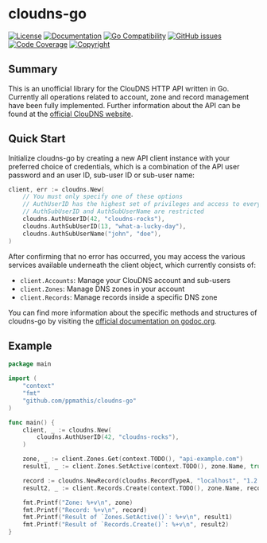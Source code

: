 # cloudns-go

[![License](https://img.shields.io/badge/license-MIT-blue.svg)](https://github.com/ppmathis/cloudns-go/LICENSE.txt)
[![Documentation](http://img.shields.io/badge/docs-godoc.org-blue.svg)](https://godoc.org/github.com/ppmathis/cloudns-go)
[![Go Compatibility](https://img.shields.io/badge/golang-1.16+-brightgreen.svg)](#)
[![GitHub issues](https://img.shields.io/github/issues/ppmathis/cloudns-go.svg)](https://github.com/ppmathis/cloudns-go/issues)
[![Code Coverage](https://codecov.io/gh/ppmathis/cloudns-go/branch/main/graph/badge.svg?token=DMZR0O1H69)](https://codecov.io/gh/ppmathis/cloudns-go)
[![Copyright](https://img.shields.io/badge/copyright-Pascal_Mathis-lightgrey.svg)](#)

## Summary
This is an unofficial library for the ClouDNS HTTP API written in Go. Currently all operations related to account,
zone and record management have been fully implemented. Further information about the API can be found at the
[official ClouDNS website](https://www.cloudns.net/).

## Quick Start
Initialize cloudns-go by creating a new API client instance with your preferred choice of credentials, which is a
combination of the API user password and an user ID, sub-user ID or sub-user name:

```go
client, err := cloudns.New(
    // You must only specify one of these options
    // AuthUserID has the highest set of privileges and access to everything
    // AuthSubUserID and AuthSubUserName are restricted
    cloudns.AuthUserID(42, "cloudns-rocks"),
    cloudns.AuthSubUserID(13, "what-a-lucky-day"),
    cloudns.AuthSubUserName("john", "doe"),
)
```

After confirming that no error has occurred, you may access the various services available underneath the client object,
which currently consists of:

- `client.Accounts`: Manage your ClouDNS account and sub-users
- `client.Zones`: Manage DNS zones in your account
- `client.Records`: Manage records inside a specific DNS zone

You can find more information about the specific methods and structures of cloudns-go by visiting the
[official documentation on godoc.org](https://godoc.org/github.com/ppmathis/cloudns-go).


## Example
```go
package main

import (
	"context"
	"fmt"
	"github.com/ppmathis/cloudns-go"
)

func main() {
	client, _ := cloudns.New(
		cloudns.AuthUserID(42, "cloudns-rocks"),
	)

	zone, _ := client.Zones.Get(context.TODO(), "api-example.com")
	result1, _ := client.Zones.SetActive(context.TODO(), zone.Name, true)

	record := cloudns.NewRecord(cloudns.RecordTypeA, "localhost", "1.2.3.4", 3600)
	result2, _ := client.Records.Create(context.TODO(), zone.Name, record)

	fmt.Printf("Zone: %+v\n", zone)
	fmt.Printf("Record: %+v\n", record)
	fmt.Printf("Result of `Zones.SetActive()`: %+v\n", result1)
	fmt.Printf("Result of `Records.Create()`: %+v\n", result2)
}
```
